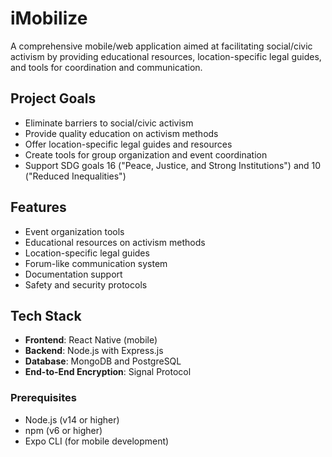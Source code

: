 # iMobilize

A comprehensive mobile/web application aimed at facilitating social/civic activism by providing educational resources, location-specific legal guides, and tools for coordination and communication.

## Project Goals

- Eliminate barriers to social/civic activism
- Provide quality education on activism methods
- Offer location-specific legal guides and resources
- Create tools for group organization and event coordination
- Support SDG goals 16 ("Peace, Justice, and Strong Institutions") and 10 ("Reduced Inequalities")

## Features

- Event organization tools
- Educational resources on activism methods
- Location-specific legal guides
- Forum-like communication system
- Documentation support
- Safety and security protocols

## Tech Stack

- **Frontend**: React Native (mobile)
- **Backend**: Node.js with Express.js
- **Database**: MongoDB and PostgreSQL
- **End-to-End Encryption**: Signal Protocol

### Prerequisites

- Node.js (v14 or higher)
- npm (v6 or higher)
- Expo CLI (for mobile development)
